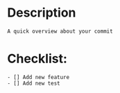 # Description

    A quick overview about your commit

# Checklist:

    - [] Add new feature
    - [] Add new test
